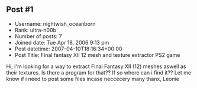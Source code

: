 ## Post #1
- Username: nightwish_oceanborn
- Rank: ultra-n00b
- Number of posts: 7
- Joined date: Tue Apr 18, 2006 9:13 pm
- Post datetime: 2007-04-10T18:16:34+00:00
- Post Title: Final fantasy XII 12 mesh and texture extractor PS2 game

Hi,
I'm looking for a way to extract Final Fantasy XII (12) meshes aswell as their textures.
Is there a program for that??
If so where can i find it??
Let me know if i need to post some files incase neccecery 
many thanx,
Leonie
